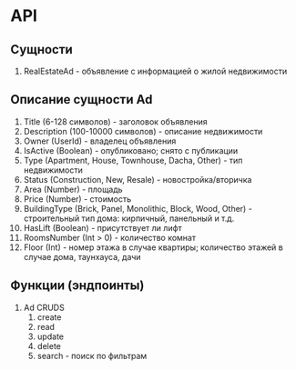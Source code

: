 # API

## Сущности

1. RealEstateAd - объявление с информацией о жилой недвижимости

## Описание сущности Ad

1. Title (6-128 символов) - заголовок объявления
2. Description (100-10000 символов) - описание недвижимости
3. Owner (UserId) - владелец объявления
4. IsActive (Boolean) - опубликовано; снято с публикации
2. Type (Apartment, House, Townhouse, Dacha, Other) - тип недвижимости
3. Status (Construction, New, Resale) - новостройка/вторичка
4. Area (Number) - площадь
5. Price (Number) - стоимость
6. BuildingType (Brick, Panel, Мonolithic, Block, Wood, Other) - строительный тип дома: кирпичный, панельный и т.д.
7. HasLift (Boolean) - присутствует ли лифт
8. RoomsNumber (Int > 0) - количество комнат
9. Floor (Int) - номер этажа в случае квартиры; количество этажей в случае дома, таунхауса, дачи

## Функции (эндпоинты)

1. Ad CRUDS
   1. create
   2. read
   3. update
   4. delete
   5. search - поиск по фильтрам
